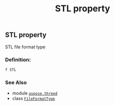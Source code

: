 ﻿---
title: STL property
second_title: Aspose.3D for Python via .NET API References
description: 
type: docs
weight: 220
url: /python-net/aspose.threed/fileformattype/stl/
is_root: false
---

## STL property


STL file format type
### Definition:
```python
f STL 
```

### See Also
* module [`aspose.threed`](../../)
* class [`FileFormatType`](/3d/python-net/aspose.threed/fileformattype)
